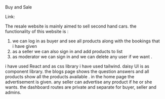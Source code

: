 Buy and Sale

Link: 

The resale website is mainly aimed to sell second hand cars. the functionality of this website is :
1. we can log in as buyer and see all products along with the bookings that i have given
2. as a seller we can also sign in and add products to list
3. as moderator we can sign in and we can delete any user if we want . 

i have used React and as css library i have used tailwind. daisy UI is as component library. 
the blogs page shows the question answers and all products show all the products available .
in the home page the advertisement is given. any seller can advertise any product if he or she wants. 
the dashboard routes are private and separate for buyer, seller and admins. 